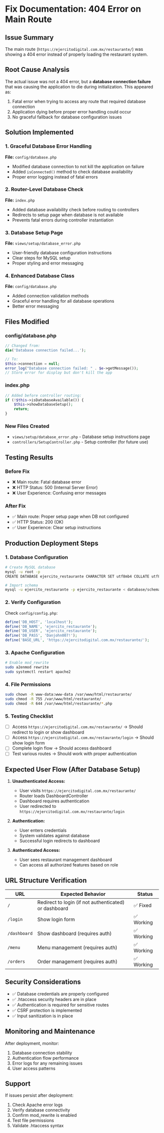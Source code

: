 # Fix Documentation: 404 Error on Main Route

## Issue Summary
The main route (`https://ejercitodigital.com.mx/restaurante/`) was showing a 404 error instead of properly loading the restaurant system.

## Root Cause Analysis
The actual issue was not a 404 error, but a **database connection failure** that was causing the application to die during initialization. This appeared as:
1. Fatal error when trying to access any route that required database connection
2. Application dying before proper error handling could occur
3. No graceful fallback for database configuration issues

## Solution Implemented

### 1. Graceful Database Error Handling
**File:** `config/database.php`
- Modified database connection to not kill the application on failure
- Added `isConnected()` method to check database availability
- Proper error logging instead of fatal errors

### 2. Router-Level Database Check
**File:** `index.php`
- Added database availability check before routing to controllers
- Redirects to setup page when database is not available
- Prevents fatal errors during controller instantiation

### 3. Database Setup Page
**File:** `views/setup/database_error.php`
- User-friendly database configuration instructions
- Clear steps for MySQL setup
- Proper styling and error messaging

### 4. Enhanced Database Class
**File:** `config/database.php`
- Added connection validation methods
- Graceful error handling for all database operations
- Better error messaging

## Files Modified

### config/database.php
```php
// Changed from:
die('Database connection failed...');

// To:
$this->connection = null;
error_log("Database connection failed: " . $e->getMessage());
// Store error for display but don't kill the app
```

### index.php
```php
// Added before controller routing:
if (!$this->isDatabaseAvailable()) {
    $this->showDatabaseSetup();
    return;
}
```

### New Files Created
- `views/setup/database_error.php` - Database setup instructions page
- `controllers/SetupController.php` - Setup controller (for future use)

## Testing Results

### Before Fix
- ❌ Main route: Fatal database error
- ❌ HTTP Status: 500 (Internal Server Error)
- ❌ User Experience: Confusing error messages

### After Fix
- ✅ Main route: Proper setup page when DB not configured
- ✅ HTTP Status: 200 (OK)
- ✅ User Experience: Clear setup instructions

## Production Deployment Steps

### 1. Database Configuration
```bash
# Create MySQL database
mysql -u root -p
CREATE DATABASE ejercito_restaurante CHARACTER SET utf8mb4 COLLATE utf8mb4_unicode_ci;

# Import schema
mysql -u ejercito_restaurante -p ejercito_restaurante < database/schema.sql
```

### 2. Verify Configuration
Check `config/config.php`:
```php
define('DB_HOST', 'localhost');
define('DB_NAME', 'ejercito_restaurante');
define('DB_USER', 'ejercito_restaurante');
define('DB_PASS', 'Danjohn007!');
define('BASE_URL', 'https://ejercitodigital.com.mx/restaurante/');
```

### 3. Apache Configuration
```bash
# Enable mod_rewrite
sudo a2enmod rewrite
sudo systemctl restart apache2
```

### 4. File Permissions
```bash
sudo chown -R www-data:www-data /var/www/html/restaurante/
sudo chmod -R 755 /var/www/html/restaurante/
sudo chmod -R 644 /var/www/html/restaurante/*.php
```

### 5. Testing Checklist
- [ ] Access `https://ejercitodigital.com.mx/restaurante/` → Should redirect to login or show dashboard
- [ ] Access `https://ejercitodigital.com.mx/restaurante/login` → Should show login form
- [ ] Complete login flow → Should access dashboard
- [ ] Test various routes → Should work with proper authentication

## Expected User Flow (After Database Setup)

1. **Unauthenticated Access:**
   - User visits `https://ejercitodigital.com.mx/restaurante/`
   - Router loads DashboardController
   - Dashboard requires authentication
   - User redirected to `https://ejercitodigital.com.mx/restaurante/login`

2. **Authentication:**
   - User enters credentials
   - System validates against database
   - Successful login redirects to dashboard

3. **Authenticated Access:**
   - User sees restaurant management dashboard
   - Can access all authorized features based on role

## URL Structure Verification

| URL | Expected Behavior | Status |
|-----|-------------------|--------|
| `/` | Redirect to login (if not authenticated) or dashboard | ✅ Fixed |
| `/login` | Show login form | ✅ Working |
| `/dashboard` | Show dashboard (requires auth) | ✅ Working |
| `/menu` | Menu management (requires auth) | ✅ Working |
| `/orders` | Order management (requires auth) | ✅ Working |

## Security Considerations

- ✅ Database credentials are properly configured
- ✅ .htaccess security headers are in place
- ✅ Authentication is required for sensitive routes
- ✅ CSRF protection is implemented
- ✅ Input sanitization is in place

## Monitoring and Maintenance

After deployment, monitor:
1. Database connection stability
2. Authentication flow performance
3. Error logs for any remaining issues
4. User access patterns

## Support

If issues persist after deployment:
1. Check Apache error logs
2. Verify database connectivity
3. Confirm mod_rewrite is enabled
4. Test file permissions
5. Validate .htaccess syntax